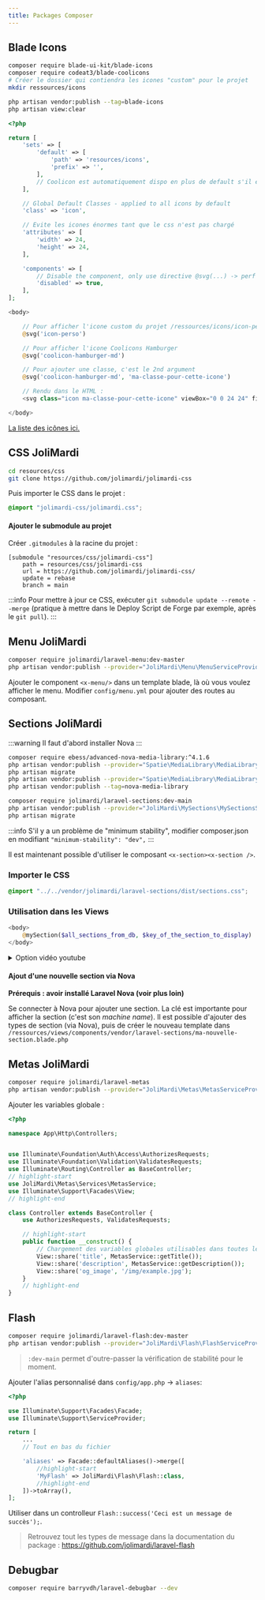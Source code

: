 ```yaml
---
title: Packages Composer
---
```



## Blade Icons
```bash
composer require blade-ui-kit/blade-icons
composer require codeat3/blade-coolicons
# Créer le dossier qui contiendra les icones "custom" pour le projet
mkdir ressources/icons

php artisan vendor:publish --tag=blade-icons
php artisan view:clear
```

```php title="/config/blade-icons.php"
<?php

return [
    'sets' => [
        'default' => [
            'path' => 'resources/icons',
            'prefix' => '',
        ],
        // Coolicon est automatiquement dispo en plus de default s'il est installé
    ],

    // Global Default Classes - applied to all icons by default
    'class' => 'icon',

    // Evite les icones énormes tant que le css n'est pas chargé
    'attributes' => [
        'width' => 24,
        'height' => 24,
    ],

    'components' => [
        // Disable the component, only use directive @svg(...) -> perf boost
        'disabled' => true,
    ],
];
```

```php title="example.blade.php"
<body>

    // Pour afficher l'icone custom du projet /ressources/icons/icon-perso.svg
    @svg('icon-perso')

    // Pour afficher l'icone Coolicons Hamburger
    @svg('coolicon-hamburger-md')

    // Pour ajouter une classe, c'est le 2nd argument
    @svg('coolicon-hamburger-md', 'ma-classe-pour-cette-icone')

    // Rendu dans le HTML :
    <svg class="icon ma-classe-pour-cette-icone" viewBox="0 0 24 24" fill="none"><g>...</g></svg>

</body>
```

[La liste des icônes ici.](https://blade-ui-kit.com/blade-icons?set=53)


## CSS JoliMardi

```bash
cd resources/css
git clone https://github.com/jolimardi/jolimardi-css
```
Puis importer le CSS dans le projet :
```css title="resources/css/app.css"
@import "jolimardi-css/jolimardi.css";
```

#### Ajouter le submodule au projet
Créer `.gitmodules` à la racine du projet :

```git title='/.gitmodules'
[submodule "resources/css/jolimardi-css"]
	path = resources/css/jolimardi-css
	url = https://github.com/jolimardi/jolimardi-css/
	update = rebase
	branch = main
```


:::info
Pour mettre à jour ce CSS, exécuter `git submodule update --remote --merge` (pratique à mettre dans le Deploy Script de Forge par exemple, après le `git pull`).
:::

## Menu JoliMardi

```bash
composer require jolimardi/laravel-menu:dev-master
php artisan vendor:publish --provider="JoliMardi\Menu\MenuServiceProvider" --tag=config
```

Ajouter le component `<x-menu/>` dans un template blade, là où vous voulez afficher le menu.
Modifier `config/menu.yml` pour ajouter des routes au composant.

## Sections JoliMardi
:::warning
Il faut d'abord installer Nova
:::
```bash
composer require ebess/advanced-nova-media-library:^4.1.6
php artisan vendor:publish --provider="Spatie\MediaLibrary\MediaLibraryServiceProvider" --tag="medialibrary-migrations"
php artisan migrate
php artisan vendor:publish --provider="Spatie\MediaLibrary\MediaLibraryServiceProvider" --tag="medialibrary-config"
php artisan vendor:publish --tag=nova-media-library

composer require jolimardi/laravel-sections:dev-main
php artisan vendor:publish --provider="JoliMardi\MySections\MySectionsServiceProvider"
php artisan migrate
```
:::info
S'il y a un problème de "minimum stability", modifier composer.json en modifiant `"minimum-stability": "dev",`
:::

Il est maintenant possible d'utiliser le composant `<x-section><x-section />`.

### Importer le CSS
```css title="resources/css/app.css"
@import "../../vendor/jolimardi/laravel-sections/dist/sections.css";
```

### Utilisation dans les Views

```php 
<body>
    @mySection($all_sections_from_db, $key_of_the_section_to_display)
</body>

```

<details>   
<summary> Option vidéo youtube</summary>

Si vos sections text-with-image ne comprendront pas de vidéo à la place de l'image. Alors il faut modifier la sections text-with-image en enlevant les partie surligné.

```php title='resources/views/vendor/laravel-sections/text-with-image.blade.php'
...
<div class="section-image">
    // highlight-start
    @if (isset($section->video_url))
        <div class="video-container">
            {{-- <x-youtube :youtube='$section->video_url' :youtube-thumbnail-media="$section->getFirstMedia('video_thumbnail')" /> --}}
            <x-youtube-inline :youtube='$section->video_url' />
        </div>
    @else
    // highlight-end
        {{ $section->getFirstMedia('image')->img('', ['alt' => $section->title]) }}
        // highlight-start
    @endif
    // highlight-end
</div>
...
```

Sinon, il faut ajouter le composant youtube-inline.blade.php dans `resources/views/components` : 

```php title='resources/views/components/youtube-inline.blade.php'
@if (isset($youtube))
    <div class="video-thumbnail ratio-16x9">

        <iframe src="https://www.youtube.com/embed/{{ $youtube }}?&loop=1&playlist={{ $youtube }}&rel=0&controls=1&autoplay=1&mute=1&start=0" frameborder="0" allow="autoplay; encrypted-media" allowfullscreen=""></iframe>

    </div>
@endif
```

</details>



#### Ajout d'une nouvelle section via Nova

**Prérequis : avoir installé Laravel Nova (voir plus loin)**

Se connecter à Nova pour ajouter une section. La clé est importante pour afficher la section (c'est son *machine name*). Il est possible d'ajouter des types de section (via Nova), puis de créer le nouveau template dans `/ressources/views/components/vendor/laravel-sections/ma-nouvelle-section.blade.php`

## Metas JoliMardi

```bash
composer require jolimardi/laravel-metas
php artisan vendor:publish --provider="JoliMardi\Metas\MetasServiceProvider"
```

Ajouter les variables globale : 

```php title="app/Http/Controller/Controller.php"
<?php

namespace App\Http\Controllers;


use Illuminate\Foundation\Auth\Access\AuthorizesRequests;
use Illuminate\Foundation\Validation\ValidatesRequests;
use Illuminate\Routing\Controller as BaseController;
// highlight-start
use JoliMardi\Metas\Services\MetasService;
use Illuminate\Support\Facades\View;
// highlight-end

class Controller extends BaseController {
    use AuthorizesRequests, ValidatesRequests;

    // highlight-start
    public function __construct() {
        // Chargement des variables globales utilisables dans toutes les vues, et overridables dans les controllers
        View::share('title', MetasService::getTitle());
        View::share('description', MetasService::getDescription());
        View::share('og_image', '/img/example.jpg');
    }
    // highlight-end
}
```

## Flash

```bash
composer require jolimardi/laravel-flash:dev-master
php artisan vendor:publish --provider="JoliMardi\Flash\FlashServiceProvider" --tag="views"
```
> `:dev-main` permet d'outre-passer la vérification de stabilité pour le moment.

Ajouter l'alias personnalisé dans `config/app.php` -> `aliases`:

```php title="/config/app.php"
<?php

use Illuminate\Support\Facades\Facade;
use Illuminate\Support\ServiceProvider;

return [
    ...
    // Tout en bas du fichier

    'aliases' => Facade::defaultAliases()->merge([
        //highlight-start
        'MyFlash' => JoliMardi\Flash\Flash::class,
        //highlight-end
    ])->toArray(),
];
```

Utiliser dans un controlleur `Flash::success('Ceci est un message de succès');`.

> Retrouvez tout les types de message dans la documentation du package : https://github.com/jolimardi/laravel-flash


## Debugbar
```bash
composer require barryvdh/laravel-debugbar --dev
```